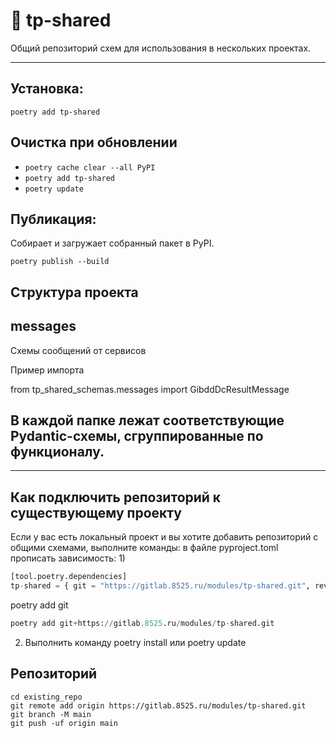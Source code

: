 # 🧩 tp-shared

Общий репозиторий схем для использования в нескольких проектах.

---

## Установка:
`poetry add tp-shared`

## Очистка при обновлении
- `poetry cache clear --all PyPI`
- `poetry add tp-shared`
- `poetry update`



## Публикация:
Собирает и загружает собранный пакет в PyPI.

`poetry publish --build`

## Структура проекта

**messages** 
-------------------------
Схемы сообщений от сервисов

Пример импорта  

from tp_shared_schemas.messages import GibddDcResultMessage

В каждой папке лежат соответствующие Pydantic-схемы, сгруппированные по функционалу.
--------------------------
---

## Как подключить репозиторий к существующему проекту

Если у вас есть локальный проект и вы хотите добавить репозиторий с общими схемами, выполните команды:
в файле pyproject.toml прописать зависимость:
1) 

```Python
[tool.poetry.dependencies]
tp-shared = { git = "https://gitlab.8525.ru/modules/tp-shared.git", rev = "main" }
```

poetry add git

```python
poetry add git+https://gitlab.8525.ru/modules/tp-shared.git
```

2) Выполнить команду poetry install или poetry update


## Репозиторий
```
cd existing_repo
git remote add origin https://gitlab.8525.ru/modules/tp-shared.git
git branch -M main
git push -uf origin main
```

